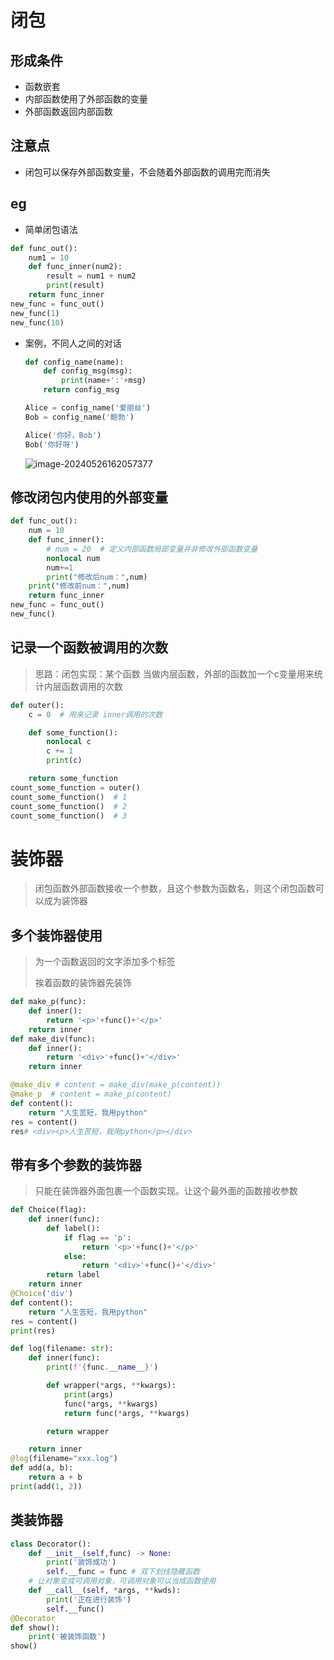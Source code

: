 # 闭包

## 形成条件

* 函数嵌套
* 内部函数使用了外部函数的变量
* 外部函数返回内部函数

## 注意点

* 闭包可以保存外部函数变量，不会随着外部函数的调用完而消失

## eg

* 简单闭包语法

```python
def func_out():
    num1 = 10
    def func_inner(num2):
        result = num1 + num2
        print(result)
    return func_inner
new_func = func_out()
new_func(1)
new_func(10)
```

* 案例，不同人之间的对话

  ```python
  def config_name(name):
      def config_msg(msg):
          print(name+':'+msg)
      return config_msg
  
  Alice = config_name('爱丽丝')
  Bob = config_name('鲍勃')
  
  Alice('你好，Bob')
  Bob('你好呀')
  ```

  

  ![image-20240526162057377](https://typora5672.oss-cn-chengdu.aliyuncs.com/temp/image-20240526162057377.png)

## 修改闭包内使用的外部变量

```python
def func_out():
    num = 10
    def func_inner():
        # num = 20  # 定义内部函数局部变量并非修改外部函数变量
        nonlocal num
        num+=1
        print("修改后num：",num)
    print("修改前num：",num)
    return func_inner
new_func = func_out()
new_func()
```

## 记录一个函数被调用的次数

> 思路：闭包实现：某个函数 当做内层函数，外部的函数加一个c变量用来统计内层函数调用的次数

```python
def outer():
    c = 0  # 用来记录 inner调用的次数

    def some_function():
        nonlocal c
        c += 1
        print(c)

    return some_function
count_some_function = outer()
count_some_function()  # 1
count_some_function()  # 2
count_some_function()  # 3
```



# 装饰器

> 闭包函数外部函数接收一个参数，且这个参数为函数名，则这个闭包函数可以成为装饰器

## 多个装饰器使用

> 为一个函数返回的文字添加多个标签
>
> 挨着函数的装饰器先装饰

```python
def make_p(func):
    def inner():
        return '<p>'+func()+'</p>'
    return inner
def make_div(func):
    def inner():
        return '<div>'+func()+'</div>'
    return inner

@make_div # content = make_div(make_p(content))
@make_p  # content = make_p(content)
def content():
    return "人生苦短，我用python"
res = content()
res# <div><p>人生苦短，我用python</p></div>
```

## 带有多个参数的装饰器

> 只能在装饰器外面包裹一个函数实现。让这个最外面的函数接收参数

```python
def Choice(flag):
    def inner(func):
        def label():
            if flag == 'p':
                return '<p>'+func()+'</p>'
            else:
                return '<div>'+func()+'</div>'
        return label
    return inner
@Choice('div')
def content():
    return "人生苦短，我用python"
res = content()
print(res)
```

```python
def log(filename: str):
    def inner(func):
        print(f'{func.__name__}')

        def wrapper(*args, **kwargs):
            print(args)
            func(*args, **kwargs)
            return func(*args, **kwargs)

        return wrapper

    return inner
@log(filename="xxx.log")
def add(a, b):
    return a + b
print(add(1, 2))
```



## 类装饰器

```python
class Decorator():
    def __init__(self,func) -> None:
        print('装饰成功')
        self.__func = func # 双下划线隐藏函数
    # 让对象变成可调用对象，可调用对象可以当成函数使用
    def __call__(self, *args, **kwds):
        print('正在进行装饰')
        self.__func()
@Decorator
def show():
    print('被装饰函数')
show()
```

